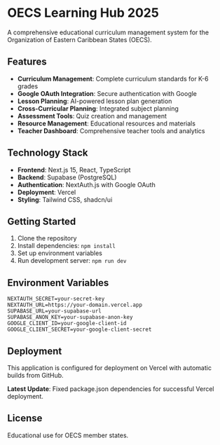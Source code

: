 # OECS Learning Hub 2025

A comprehensive educational curriculum management system for the Organization of Eastern Caribbean States (OECS).

## Features

- **Curriculum Management**: Complete curriculum standards for K-6 grades
- **Google OAuth Integration**: Secure authentication with Google
- **Lesson Planning**: AI-powered lesson plan generation
- **Cross-Curricular Planning**: Integrated subject planning
- **Assessment Tools**: Quiz creation and management
- **Resource Management**: Educational resources and materials
- **Teacher Dashboard**: Comprehensive teacher tools and analytics

## Technology Stack

- **Frontend**: Next.js 15, React, TypeScript
- **Backend**: Supabase (PostgreSQL)
- **Authentication**: NextAuth.js with Google OAuth
- **Deployment**: Vercel
- **Styling**: Tailwind CSS, shadcn/ui

## Getting Started

1. Clone the repository
2. Install dependencies: `npm install`
3. Set up environment variables
4. Run development server: `npm run dev`

## Environment Variables

```
NEXTAUTH_SECRET=your-secret-key
NEXTAUTH_URL=https://your-domain.vercel.app
SUPABASE_URL=your-supabase-url
SUPABASE_ANON_KEY=your-supabase-anon-key
GOOGLE_CLIENT_ID=your-google-client-id
GOOGLE_CLIENT_SECRET=your-google-client-secret
```

## Deployment

This application is configured for deployment on Vercel with automatic builds from GitHub.

**Latest Update**: Fixed package.json dependencies for successful Vercel deployment.

## License

Educational use for OECS member states. 